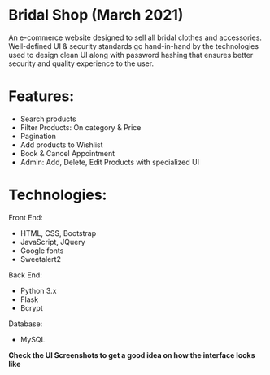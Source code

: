 # Bridal Shop (March 2021)
An e-commerce website designed to sell all bridal clothes and accessories. Well-defined UI & security standards go hand-in-hand by the technologies used to design clean UI along with password hashing that ensures better security and quality experience to the user.

# Features:
- Search products
- Filter Products: On category & Price
- Pagination
- Add products to Wishlist
- Book & Cancel Appointment
- Admin: Add, Delete, Edit Products with specialized UI  

# Technologies:
Front End:
- HTML, CSS, Bootstrap
- JavaScript, JQuery
- Google fonts
- Sweetalert2

Back End:
- Python 3.x
- Flask
- Bcrypt

Database:
- MySQL

**Check the UI Screenshots to get a good idea on how the interface looks like**
